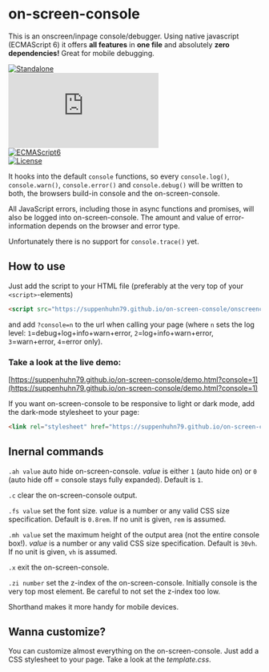 # on-screen-console

This is an onscreen/inpage console/debugger. Using native javascript (ECMAScript 6) it offers **all features** in **one file** and absolutely **zero dependencies!** Great for mobile debugging.

[![Standalone](https://img.shields.io/badge/Standalone-yes-33cc33)](#)\
[![FileSize](https://img.badgesize.io/Suppenhuhn79/on-screen-console/main/onscreenconsole.js?label=File%20size)](#)\
[![ECMAScript6](https://img.shields.io/badge/ECMAScript-6-0066ff)](#)\
[![License](https://img.shields.io/badge/License-Apache%202.0-blue.svg)](http://www.apache.org/licenses/LICENSE-2.0)

It hooks into the default `console` functions, so every `console.log()`, `console.warn()`, `console.error()` and `console.debug()` will be written to both, the browsers build-in console and the on-screen-console.

All JavaScript errors, including those in async functions and promises, will also be logged into on-screen-console. The amount and value of error-information depends on the browser and error type.

Unfortunately there is no support for `console.trace()` yet.

## How to use

Just add the script to your HTML file (preferably at the very top of your `<script>`-elements)

```html
<script src="https://suppenhuhn79.github.io/on-screen-console/onscreenconsole.js"></script>
```

and add `?console=n` to the url when calling your page (where `n` sets the log level: `1`=debug+log+info+warn+error, `2`=log+info+warn+error, `3`=warn+error, `4`=error only).

### Take a look at the live demo:

[https://suppenhuhn79.github.io/on-screen-console/demo.html?console=1](https://suppenhuhn79.github.io/on-screen-console/demo.html?console=1)

If you want on-screen-console to be responsive to light or dark mode, add the dark-mode stylesheet to your page:

```html
<link rel="stylesheet" href="https://suppenhuhn79.github.io/on-screen-console/dark.css"/>
```

## Inernal commands

`.ah value` auto hide on-screen-console. _value_ is either `1` (auto hide on) or `0` (auto hide off = console stays fully expanded). Default is `1`.

`.c` clear the on-screen-console output.

`.fs value` set the font size. _value_ is a number or any valid CSS size specification. Default is `0.8rem`. If no unit is given, `rem` is assumed.

`.mh value` set the maximum height of the output area (not the entire console box!). _value_ is a number or any valid CSS size specification. Default is `30vh`. If no unit is given, `vh` is assumed.

`.x` exit the on-screen-console.

`.zi number` set the z-index of the on-screen-console. Initially console is the very top most element. Be careful to not set the z-index too low.

Shorthand makes it more handy for mobile devices.

## Wanna customize?

You can customize almost everything on the on-screen-console. Just add a CSS stylesheet to your page. Take a look at the _template.css_.
